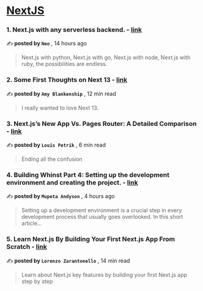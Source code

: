 
<h1><a href=https://medium.com/tag/nextjs/recommended target="_blank" rel="noopener noreferrer">NextJS</a></h1>
<h3>1. Next.js with any serverless backend. - <a href=https://medium.com/@imneo/next-js-with-any-serverless-backend-394cbcbb22da?source=tag_recommended_feed---------0-84----------nextjs----------f1068da9_b228_4ff4_832c_aebb5c25019e------- target="_blank" rel="noopener noreferrer">link</a></h3>

✍️ **posted by `Neo`** <date> , 14 hours ago</date>

<blockquote>Next.js with python, Next.js with go, Next.js with node, Next.js with ruby, the possibilities are endless.</blockquote>

<h3>2. Some First Thoughts on Next 13 - <a href=https://medium.com/better-programming/some-first-thoughts-on-next-13-922a6a6c5200?source=tag_recommended_feed---------1-107----------nextjs----------f1068da9_b228_4ff4_832c_aebb5c25019e------- target="_blank" rel="noopener noreferrer">link</a></h3>

✍️ **posted by `Amy Blankenship`** <date> , 12 min read</date>

<blockquote>I really wanted to love Next 13.</blockquote>

<h3>3. Next.js’s New App Vs. Pages Router: A Detailed Comparison - <a href=https://medium.com/javascript-in-plain-english/next-jss-new-app-vs-pages-router-a-detailed-comparison-46f846963af5?source=tag_recommended_feed---------2-85----------nextjs----------f1068da9_b228_4ff4_832c_aebb5c25019e------- target="_blank" rel="noopener noreferrer">link</a></h3>

✍️ **posted by `Louis Petrik`** <date> , 6 min read</date>

<blockquote>Ending all the confusion</blockquote>

<h3>4. Building Whinst Part 4: Setting up the development environment and creating the project. - <a href=https://medium.com/@mupeta.andyson/building-whinst-part-4-setting-up-the-development-environment-and-creating-the-project-1d75c7f35cc6?source=tag_recommended_feed---------3-84----------nextjs----------f1068da9_b228_4ff4_832c_aebb5c25019e------- target="_blank" rel="noopener noreferrer">link</a></h3>

✍️ **posted by `Mupeta Andyson`** <date> , 4 hours ago</date>

<blockquote>Setting up a development environment is a crucial step in every development process that usually goes overlooked. In this short article…</blockquote>

<h3>5. Learn Next.js By Building Your First Next.js App From Scratch - <a href=https://medium.com/gitconnected/learn-next-js-by-building-your-first-next-js-app-from-scratch-8ec7cc93a9cb?source=tag_recommended_feed---------4-107----------nextjs----------f1068da9_b228_4ff4_832c_aebb5c25019e------- target="_blank" rel="noopener noreferrer">link</a></h3>

✍️ **posted by `Lorenzo Zarantonello`** <date> , 14 min read</date>

<blockquote>Learn about Next.js key features by building your first Next.js app step by step</blockquote>

